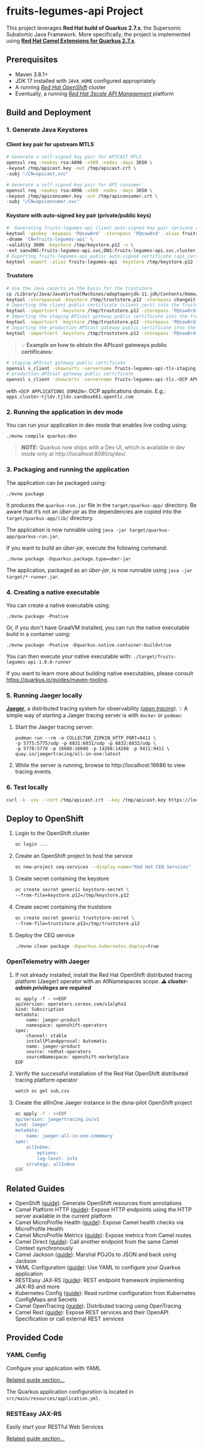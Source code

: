 # fruits-legumes-api Project

This project leverages **Red Hat build of Quarkus 2.7.x**, the Supersonic Subatomic Java Framework. More specifically, the project is implemented using [**Red Hat Camel Extensions for Quarkus 2.7.x**](https://access.redhat.com/documentation/en-us/red_hat_integration/2022.q3/html/getting_started_with_camel_extensions_for_quarkus/index).

## Prerequisites

- Maven 3.8.1+
- JDK 17 installed with `JAVA_HOME` configured appropriately
- A running [_Red Hat OpenShift_](https://access.redhat.com/documentation/en-us/openshift_container_platform) cluster
- Eventually, a running [_Red Hat 3scale API Management_](https://access.redhat.com/documentation/en-us/red_hat_3scale_api_management) platform


## Build and Deployment

### 1. Generate Java Keystores

#### Client key pair for upstream MTLS
```zsh
# Generate a self-signed key pair for APICAST MTLS
openssl req -newkey rsa:4096 -x509 -nodes -days 3650 \
-keyout /tmp/apicast.key -out /tmp/apicast.crt \
-subj "/CN=apicast.svc"

# Generate a self-signed key pair for API consumer
openssl req -newkey rsa:4096 -x509 -nodes -days 3650 \
-keyout /tmp/apiconsumer.key -out /tmp/apiconsumer.crt \
-subj "/CN=apiconsumer.svc"
```

#### Keystore with auto-signed key pair (private/public keys)
```zsh
#  Generating fruits-legumes-api client auto-signed key pair (private and public) keystore
keytool -genkey -keypass 'P@ssw0rd' -storepass 'P@ssw0rd' -alias fruits-legumes-api -keyalg RSA \
-dname 'CN=fruits-legumes-api' \
-validity 3600 -keystore /tmp/keystore.p12 -v \
-ext san=DNS:fruits-legumes-api.svc,DNS:fruits-legumes-api.svc.cluster.local,DNS:fruits-legumes-api.camel-quarkus.svc,DNS:fruits-legumes-api.camel-quarkus.svc.cluster.local
# Exporting fruits-legumes-api public auto-signed certificate (api_cert)
keytool -export -alias fruits-legumes-api -keystore /tmp/keystore.p12 -file /tmp/fruits-legumes-api_cert -storepass 'P@ssw0rd' -v
```

#### Truststore

```zsh
# Use the Java cacerts as the basis for the truststore
cp /Library/Java/JavaVirtualMachines/adoptopenjdk-11.jdk/Contents/Home/lib/security/cacerts /tmp/truststore.p12
keytool -storepasswd -keystore /tmp/truststore.p12 -storepass changeit -new 'P@ssw0rd'
# Importing the client public certificate (client_cert) into the fruits-legumes-api truststore
keytool -importcert -keystore /tmp/truststore.p12 -storepass 'P@ssw0rd' -file /tmp/apicast.crt -trustcacerts -noprompt
# Importing the staging APIcast gateway public certificate into the fruits-legumes-api truststore
keytool -importcert -keystore /tmp/truststore.p12 -storepass 'P@ssw0rd' -alias apicast-staging -file /tmp/apicast-staging.crt -trustcacerts -noprompt
# Importing the production APIcast gateway public certificate into the fruits-legumes-api truststore
keytool -importcert -keystore /tmp/truststore.p12 -storepass 'P@ssw0rd' -alias apicast-production -file /tmp/apicast-production.crt -trustcacerts -noprompt
```

> :bulb: **Example on how to obtain the APIcast gateways public certificates:**
```zsh
# staging APIcast gateway public certificate
openssl s_client -showcerts -servername fruits-legumes-api-tls-staging.<OCP APPLICATIONS DOMAIN> -connect fruits-legumes-api-tls-staging.<OCP APPLICATIONS DOMAIN>:443
# production APIcast gateway public certificate
openssl s_client -showcerts -servername fruits-legumes-api-tls.<OCP APPLICATIONS DOMAIN> -connect fruits-legumes-api-tls.<OCP APPLICATIONS DOMAIN>:443
```
with `<OCP APPLICATIONS DOMAIN>`: OCP applications domain. E.g.: `apps.cluster-tjldv.tjldv.sandbox661.opentlc.com`

### 2. Running the application in dev mode

You can run your application in dev mode that enables live coding using:
```shell script
./mvnw compile quarkus:dev
```

> **_NOTE:_**  Quarkus now ships with a Dev UI, which is available in dev mode only at http://localhost:8080/q/dev/.

### 3. Packaging and running the application

The application can be packaged using:
```shell script
./mvnw package
```
It produces the `quarkus-run.jar` file in the `target/quarkus-app/` directory.
Be aware that it’s not an _über-jar_ as the dependencies are copied into the `target/quarkus-app/lib/` directory.

The application is now runnable using `java -jar target/quarkus-app/quarkus-run.jar`.

If you want to build an _über-jar_, execute the following command:
```shell script
./mvnw package -Dquarkus.package.type=uber-jar
```

The application, packaged as an _über-jar_, is now runnable using `java -jar target/*-runner.jar`.

### 4. Creating a native executable

You can create a native executable using: 
```shell script
./mvnw package -Pnative
```

Or, if you don't have GraalVM installed, you can run the native executable build in a container using: 
```shell script
./mvnw package -Pnative -Dquarkus.native.container-build=true
```

You can then execute your native executable with: `./target/fruits-legumes-api-1.0.0-runner`

If you want to learn more about building native executables, please consult https://quarkus.io/guides/maven-tooling.

### 5. Running Jaeger locally

[**Jaeger**](https://www.jaegertracing.io/), a distributed tracing system for observability ([_open tracing_](https://opentracing.io/)). :bulb: A simple way of starting a Jaeger tracing server is with `docker` or `podman`:
1. Start the Jaeger tracing server:
    ```
    podman run --rm -e COLLECTOR_ZIPKIN_HTTP_PORT=9411 \
    -p 5775:5775/udp -p 6831:6831/udp -p 6832:6832/udp \
    -p 5778:5778 -p 16686:16686 -p 14268:14268 -p 9411:9411 \
    quay.io/jaegertracing/all-in-one:latest
    ```
2. While the server is running, browse to http://localhost:16686 to view tracing events.

### 6. Test locally

```zsh
curl -k -vvv --cert /tmp/apicast.crt --key /tmp/apicast.key https://localhost:8443/fruits
```

## Deploy to OpenShift

1. Login to the OpenShift cluster
    ```zsh
    oc login ...
    ```

2. Create an OpenShift project to host the service
    ```zsh
    oc new-project ceq-services --display-name="Red Hat CEQ Services"
    ```

3. Create secret containing the keystore

    ```zsh
    oc create secret generic keystore-secret \
    --from-file=keystore.p12=/tmp/keystore.p12
    ```

4. Create secret containing the truststore

    ```zsh
    oc create secret generic truststore-secret \
    --from-file=truststore.p12=/tmp/truststore.p12
    ```

5. Deploy the CEQ service
    ```zsh
    ./mvnw clean package -Dquarkus.kubernetes.deploy=true
    ```

### OpenTelemetry with Jaeger

1. If not already installed, install the Red Hat OpenShift distributed tracing platform (Jaeger) operator with an AllNamespaces scope.
_**:warning: cluster-admin privileges are required**_
    ```
    oc apply -f - <<EOF
    apiVersion: operators.coreos.com/v1alpha1
    kind: Subscription
    metadata:
        name: jaeger-product
        namespace: openshift-operators
    spec:
        channel: stable
        installPlanApproval: Automatic
        name: jaeger-product
        source: redhat-operators
        sourceNamespace: openshift-marketplace
    EOF
    ```

2. Verify the successful installation of the Red Hat OpenShift distributed tracing platform operator
    ```zsh
    watch oc get sub,csv
    ```

3. Create the allInOne Jaeger instance in the dsna-pilot OpenShift project
    ```zsh
    oc apply -f - <<EOF
    apiVersion: jaegertracing.io/v1
    kind: Jaeger
    metadata:
        name: jaeger-all-in-one-inmemory
    spec:
        allInOne:
            options:
            log-level: info
        strategy: allInOne
    EOF
    ```

## Related Guides

- OpenShift ([guide](https://quarkus.io/guides/deploying-to-openshift)): Generate OpenShift resources from annotations
- Camel Platform HTTP ([guide](https://access.redhat.com/documentation/en-us/red_hat_integration/2.latest/html/camel_extensions_for_quarkus_reference/extensions-platform-http)): Expose HTTP endpoints using the HTTP server available in the current platform
- Camel MicroProfile Health ([guide](https://access.redhat.com/documentation/en-us/red_hat_integration/2.latest/html/camel_extensions_for_quarkus_reference/extensions-microprofile-health)): Expose Camel health checks via MicroProfile Health
- Camel MicroProfile Metrics ([guide](https://access.redhat.com/documentation/en-us/red_hat_integration/2.latest/html/camel_extensions_for_quarkus_reference/extensions-microprofile-metrics)): Expose metrics from Camel routes
- Camel Direct ([guide](https://access.redhat.com/documentation/en-us/red_hat_integration/2.latest/html/camel_extensions_for_quarkus_reference/extensions-direct)): Call another endpoint from the same Camel Context synchronously
- Camel Jackson ([guide](https://access.redhat.com/documentation/en-us/red_hat_integration/2.latest/html/camel_extensions_for_quarkus_reference/extensions-jackson)): Marshal POJOs to JSON and back using Jackson
- YAML Configuration ([guide](https://quarkus.io/guides/config#yaml)): Use YAML to configure your Quarkus application
- RESTEasy JAX-RS ([guide](https://quarkus.io/guides/rest-json)): REST endpoint framework implementing JAX-RS and more
- Kubernetes Config ([guide](https://quarkus.io/guides/kubernetes-config)): Read runtime configuration from Kubernetes ConfigMaps and Secrets
- Camel OpenTracing ([guide](https://camel.apache.org/camel-quarkus/latest/reference/extensions/opentracing.html)): Distributed tracing using OpenTracing
- Camel Rest ([guide](https://access.redhat.com/documentation/en-us/red_hat_integration/2.latest/html/camel_extensions_for_quarkus_reference/extensions-rest)): Expose REST services and their OpenAPI Specification or call external REST services

## Provided Code

### YAML Config

Configure your application with YAML

[Related guide section...](https://quarkus.io/guides/config-reference#configuration-examples)

The Quarkus application configuration is located in `src/main/resources/application.yml`.

### RESTEasy JAX-RS

Easily start your RESTful Web Services

[Related guide section...](https://quarkus.io/guides/getting-started#the-jax-rs-resources)